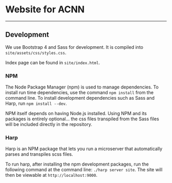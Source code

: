 # Website for ACNN
------------------

## Development

We use Bootstrap 4 and Sass for development.  It is compiled into `site/assets/css/styles.css`.

Index page can be found in `site/index.html`.

### NPM

The Node Package Manager (npm) is used to manage dependencies.  To install run time dependencies, use the command `npm install` from the command line.  To install development dependencies such as Sass and Harp, run `npm install --dev`.

NPM itself depends on having Node.js installed.  Using NPM and its packages is entirely optional... the css files transpiled from the Sass files will be included directly in the repository.

### Harp

Harp is an NPM package that lets you run a microserver that automatically parses and transpiles scss files.

To run harp, after installing the npm development packages, run the following command at the command line: `./harp server site`.  The site will then be viewable at `http://localhost:9000`.
